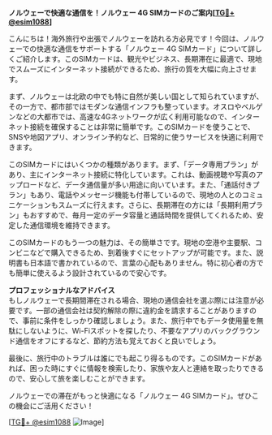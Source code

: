 **ノルウェーで快適な通信を！ノルウェー 4G SIMカードのご案内[[TG💪+ @esim1088](https://t.me/s/esim1088)]**

こんにちは！海外旅行や出張でノルウェーを訪れる方必見です！今回は、ノルウェーでの快適な通信をサポートする「ノルウェー 4G SIMカード」について詳しくご紹介します。このSIMカードは、観光やビジネス、長期滞在に最適で、現地でスムーズにインターネット接続ができるため、旅行の質を大幅に向上させます。

まず、ノルウェーは北欧の中でも特に自然が美しい国として知られていますが、その一方で、都市部ではモダンな通信インフラも整っています。オスロやベルゲンなどの大都市では、高速な4Gネットワークが広く利用可能なので、インターネット接続を確保することは非常に簡単です。このSIMカードを使うことで、SNSや地図アプリ、オンライン予約など、日常的に使うサービスを快適に利用できます。

このSIMカードにはいくつかの種類があります。まず、「データ専用プラン」があり、主にインターネット接続に特化しています。これは、動画視聴や写真のアップロードなど、データ通信量が多い用途に向いています。また、「通話付きプラン」もあり、電話やメッセージ機能も付帯しているので、現地の人とのコミュニケーションもスムーズに行えます。さらに、長期滞在の方には「長期利用プラン」もおすすめで、毎月一定のデータ容量と通話時間を提供してくれるため、安定した通信環境を維持できます。

このSIMカードのもう一つの魅力は、その簡単さです。現地の空港や主要駅、コンビニなどで購入できるため、到着後すぐにセットアップが可能です。また、説明書も日本語で書かれているので、言葉の心配もありません。特に初心者の方でも簡単に使えるよう設計されているので安心です。

**プロフェッショナルなアドバイス**  
もしノルウェーで長期間滞在される場合、現地の通信会社を選ぶ際には注意が必要です。一部の通信会社は契約解除の際に違約金を請求することがありますので、事前に条件をしっかり確認しましょう。また、旅行中でもデータ使用量を無駄にしないように、Wi-Fiスポットを探したり、不要なアプリのバックグラウンド通信をオフにするなど、節約方法も覚えておくと良いでしょう。

最後に、旅行中のトラブルは誰にでも起こり得るものです。このSIMカードがあれば、困った時にすぐに情報を検索したり、家族や友人と連絡を取ったりできるので、安心して旅を楽しむことができます。

ノルウェーでの滞在がもっと快適になる「ノルウェー 4G SIMカード」。ぜひこの機会にご活用ください！

[[TG💪+ @esim1088](https://t.me/s/esim1088) ![Image](https://i.postimg.cc/Y0z9fWf4/image.png)]